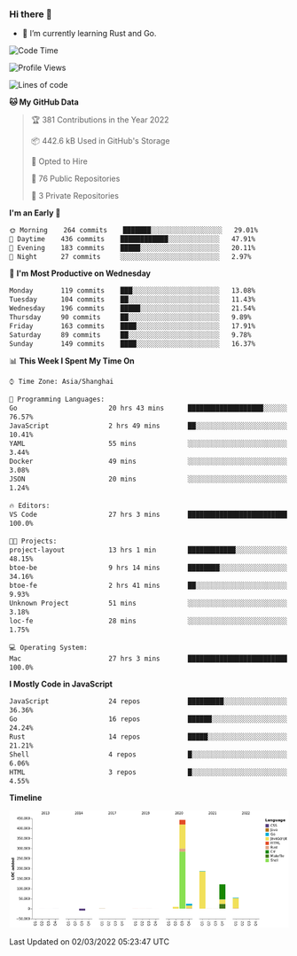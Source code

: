 ### Hi there 👋

- 🌱 I’m currently learning Rust and Go.

<!--START_SECTION:waka-->
![Code Time](http://img.shields.io/badge/Code%20Time-279%20hrs%207%20mins-blue)

![Profile Views](http://img.shields.io/badge/Profile%20Views-0-blue)

![Lines of code](https://img.shields.io/badge/From%20Hello%20World%20I%27ve%20Written-836%20Thousand%20lines%20of%20code-blue)

**🐱 My GitHub Data** 

> 🏆 381 Contributions in the Year 2022
 > 
> 📦 442.6 kB Used in GitHub's Storage 
 > 
> 💼 Opted to Hire
 > 
> 📜 76 Public Repositories 
 > 
> 🔑 3 Private Repositories  
 > 
**I'm an Early 🐤** 

```text
🌞 Morning    264 commits    ███████░░░░░░░░░░░░░░░░░░   29.01% 
🌆 Daytime    436 commits    ████████████░░░░░░░░░░░░░   47.91% 
🌃 Evening    183 commits    █████░░░░░░░░░░░░░░░░░░░░   20.11% 
🌙 Night      27 commits     ░░░░░░░░░░░░░░░░░░░░░░░░░   2.97%

```
📅 **I'm Most Productive on Wednesday** 

```text
Monday       119 commits    ███░░░░░░░░░░░░░░░░░░░░░░   13.08% 
Tuesday      104 commits    ██░░░░░░░░░░░░░░░░░░░░░░░   11.43% 
Wednesday    196 commits    █████░░░░░░░░░░░░░░░░░░░░   21.54% 
Thursday     90 commits     ██░░░░░░░░░░░░░░░░░░░░░░░   9.89% 
Friday       163 commits    ████░░░░░░░░░░░░░░░░░░░░░   17.91% 
Saturday     89 commits     ██░░░░░░░░░░░░░░░░░░░░░░░   9.78% 
Sunday       149 commits    ████░░░░░░░░░░░░░░░░░░░░░   16.37%

```


📊 **This Week I Spent My Time On** 

```text
⌚︎ Time Zone: Asia/Shanghai

💬 Programming Languages: 
Go                       20 hrs 43 mins      ███████████████████░░░░░░   76.57% 
JavaScript               2 hrs 49 mins       ██░░░░░░░░░░░░░░░░░░░░░░░   10.41% 
YAML                     55 mins             ░░░░░░░░░░░░░░░░░░░░░░░░░   3.44% 
Docker                   49 mins             ░░░░░░░░░░░░░░░░░░░░░░░░░   3.08% 
JSON                     20 mins             ░░░░░░░░░░░░░░░░░░░░░░░░░   1.24%

🔥 Editors: 
VS Code                  27 hrs 3 mins       █████████████████████████   100.0%

🐱‍💻 Projects: 
project-layout           13 hrs 1 min        ████████████░░░░░░░░░░░░░   48.15% 
btoe-be                  9 hrs 14 mins       ████████░░░░░░░░░░░░░░░░░   34.16% 
btoe-fe                  2 hrs 41 mins       ██░░░░░░░░░░░░░░░░░░░░░░░   9.93% 
Unknown Project          51 mins             ░░░░░░░░░░░░░░░░░░░░░░░░░   3.18% 
loc-fe                   28 mins             ░░░░░░░░░░░░░░░░░░░░░░░░░   1.75%

💻 Operating System: 
Mac                      27 hrs 3 mins       █████████████████████████   100.0%

```

**I Mostly Code in JavaScript** 

```text
JavaScript               24 repos            █████████░░░░░░░░░░░░░░░░   36.36% 
Go                       16 repos            ██████░░░░░░░░░░░░░░░░░░░   24.24% 
Rust                     14 repos            █████░░░░░░░░░░░░░░░░░░░░   21.21% 
Shell                    4 repos             █░░░░░░░░░░░░░░░░░░░░░░░░   6.06% 
HTML                     3 repos             █░░░░░░░░░░░░░░░░░░░░░░░░   4.55%

```


**Timeline**

![Chart not found](https://raw.githubusercontent.com/elton/elton/main/charts/bar_graph.png) 


 Last Updated on 02/03/2022 05:23:47 UTC
<!--END_SECTION:waka-->

<!--
**elton/elton** is a ✨ _special_ ✨ repository because its `README.md` (this file) appears on your GitHub profile.

Here are some ideas to get you started:

- 🔭 I’m currently working on ...
- 🌱 I’m currently learning ...
- 👯 I’m looking to collaborate on ...
- 🤔 I’m looking for help with ...
- 💬 Ask me about ...
- 📫 How to reach me: ...
- 😄 Pronouns: ...
- ⚡ Fun fact: ...
-->
